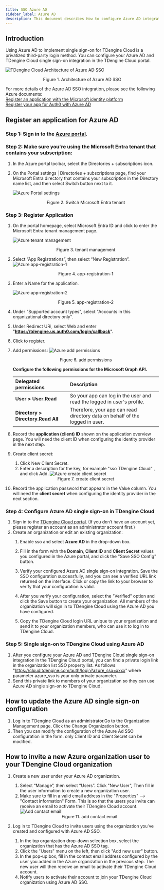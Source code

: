 ```yaml
---
title: SSO Azure AD
sidebar_label: Azure AD
description: This document describes How to configure Azure AD integration TDengine Cloud SSO.
---
```


<!-- markdownlint-disable MD033 -->
## Introduction

Using Azure AD to implement single sign-on for TDengine Cloud is a privatized third-party login method. 
You can configure your Azure AD and TDengine Cloud single sign-on integration in the TDengine Cloud portal.

![TDengine Cloud Architecture of Azure AD SSO](./azure-ad-sso-arch.webp)
<center><figcaption>Figure 1. Architecture of Azure AD SSO</figcaption></center>

For more details of the Azure AD SSO integration, please see the following Azure documents:  
[Register an application with the Microsoft identity platform](https://learn.microsoft.com/en-us/entra/identity-platform/quickstart-register-app)  
[Register your app for Auth0 with Azure AD](https://auth0.com/docs/authenticate/identity-providers/enterprise-identity-providers/azure-active-directory/v2#register-your-app-with-azure-ad)  


## Register an application for Azure AD

### Step 1: Sign in to the [Azure portal](https://portal.azure.com/).

### Step 2: Make sure you're using the Microsoft Entra tenant that contains your subscription:

1. In the Azure portal toolbar, select the Directories + subscriptions icon.
2. On the Portal settings | Directories + subscriptions page, find your Microsoft Entra directory that contains your subscription in the Directory name list, and then select Switch button next to it.

   ![Azure Portal settings](./azure-portal-settings.webp)
   <center><figcaption>Figure 2. Switch Microsoft Entra tenant</figcaption></center>

### Step 3: Register Application

1. On the portal homepage, select Microsoft Entra ID and click to enter the Microsoft Entra tenant management page.

   ![Azure tenant management](./tenant-management.webp)
   <center><figcaption>Figure 3. tenant management </figcaption></center>

2. Select “App Registrations”, then select “New Registration”.
   ![Azure app-registration-1](./app-registration.webp)
   <center><figcaption>Figure 4. app-registration-1 </figcaption></center>

3. Enter a Name for the application.

   ![Azure app-registration-2](./app-registration-2.webp)
   <center><figcaption>Figure 5. app-registration-2 </figcaption></center>

4. Under "Supported account types",  select "Accounts in this organizational directory only".

5. Under Redirect URI, select Web and enter "**https://tdengine.us.auth0.com/login/callback**".

6. Click to register.

7. Add permissions:
   ![Azure add permissions](./add-permission.webp)
   <center><figcaption>Figure 6. add permissions </figcaption></center>

   **Configure the following permissions for the Microsoft Graph API.**
   
   | Delegated permissions          | Description                                                                    |      
   |:-------------------------------|:-------------------------------------------------------------------------------|
   | **User > User.Read**	            | So your app can log in the user and read the logged in user's profile.         |
   | **Directory > Directory.Read All** | Therefore, your app can read directory data on behalf of the logged in user.   |
   
8. Record the **application (client) ID** shown on the application overview page. You will need the client ID when configuring the identity provider in the next step.
9. Create client secret:
   1. Click New Client Secret.
   2. Enter a description for the key, for example "sso TDengine Cloud" , and click Add.
   ![Azure create client secret](./create-client-secret.webp)
   <center><figcaption>Figure 7. create client secret </figcaption></center>
   
10. Record the application password that appears in the Value column. You will need the **client secret** when configuring the identity provider in the next section.

### Step 4: Configure Azure AD single sign-on in TDengine Cloud
1. Sign in to the [TDengine Cloud portal](https://cloud.tdengine.com/). (If you don’t have an account yet, please register an account as an administrator account first.)
2. Create an organization or edit an existing organization:
   1. Enable sso and select **Azure AD** in the drop-down box.
     
   2. Fill in the form with the **Domain**, **Client ID** and **Client Secret** values you configured in the Azure portal, and click the "Save SSO Config" button.
      
   3. Verify your configured Azure AD single sign-on integration.
    Save the SSO configuration successfully, and you can see a verified URL link returned on the interface. Click or copy the link to your browser to verify that your configuration is valid.
     
   4. After you verify your configuration, select the "Verified" option and click the Save button to create your organization. All members of the organization will sign in to TDengine Cloud using the Azure AD you have configured.
   5. Copy the TDengine Cloud login URL unique to your organization and send it to your organization members, who can use it to log in to TDengine Cloud.
   
### Step 5: Single sign-on to TDengine Cloud using Azure AD
1. After you configure your Azure AD and TDengine Cloud single sign-on integration in the TDengine Cloud portal, you can find a private login link in the organization list SSO property list.
As follows "https://cloud.tdengine.com/auth/login?azure_sso=xxxx" where parameter azure_sso is your only private parameter.
2. Send this private link to members of your organization so they can use Azure AD single sign-on to TDengine Cloud.

## How to update the Azure AD single sign-on configuration
1. Log in to TDengine Cloud as an administrator.Go to the Organization Management page. Click the Change Organization button.
2. Then you can modify the configuration of the Azure Ad SSO configuration in the form. only Client ID and Client Secret can be modified.
   
## How to invite a new Azure organization user to your TDengine Cloud organization
1. Create a new user under your Azure AD organization. 
   1. Select “Manage”, then select “Users”. Click "New User", Then fill in the user information to create a new organization user.
   2. Make sure to fill in a valid email address in the "Properties" --> "Contact information" Form. This is so that the users you invite can receive an email to activate their TDengine Cloud account.
      ![Add contact email](./contact-email.webp)
      <center><figcaption>Figure 11. add contact email </figcaption></center>

2. Log in to TDengine Cloud to invite users using the organization you've created and configured with Azure AD SSO.
   1. In the top organization drop-down selection box, select the organization that has the Azure AD SSO tag.
   2. Click the "Users" menu on the left, then click "Add new user" button.
   3. In the pop-up box, fill in the contact email address configured by the user you added in the Azure organization in the previous step. The new user will then receive an email to activate their TDengine Cloud account.
   4. Notify users to activate their account to join your TDengine Cloud organization using Azure AD SSO.